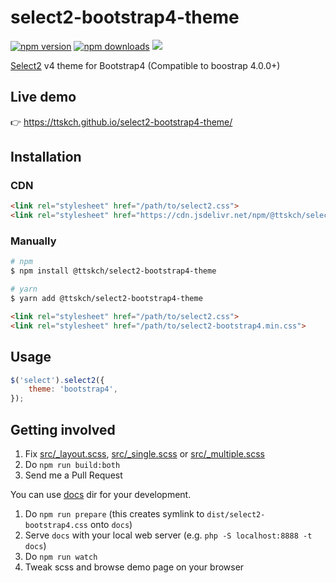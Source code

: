 # select2-bootstrap4-theme

[![npm version](https://img.shields.io/npm/v/@ttskch/select2-bootstrap4-theme.svg?style=flat-square)](https://www.npmjs.com/package/@ttskch/select2-bootstrap4-theme)
[![npm downloads](https://img.shields.io/npm/dm/@ttskch/select2-bootstrap4-theme.svg?style=flat-square)](https://www.npmjs.com/package/@ttskch/select2-bootstrap4-theme)
[![](https://data.jsdelivr.com/v1/package/npm/@ttskch/select2-bootstrap4-theme/badge)](https://www.jsdelivr.com/package/npm/@ttskch/select2-bootstrap4-theme)

[Select2](https://github.com/select2/select2) v4 theme for Bootstrap4 (Compatible to boostrap 4.0.0+)

## Live demo

👉 https://ttskch.github.io/select2-bootstrap4-theme/

## Installation

### CDN

```html
<link rel="stylesheet" href="/path/to/select2.css">
<link rel="stylesheet" href="https://cdn.jsdelivr.net/npm/@ttskch/select2-bootstrap4-theme@x.x.x/dist/select2-bootstrap4.min.css">
```

### Manually

```bash
# npm
$ npm install @ttskch/select2-bootstrap4-theme

# yarn
$ yarn add @ttskch/select2-bootstrap4-theme
```

```html
<link rel="stylesheet" href="/path/to/select2.css">
<link rel="stylesheet" href="/path/to/select2-bootstrap4.min.css">
```

## Usage

```js
$('select').select2({
    theme: 'bootstrap4',
});
```

## Getting involved

1. Fix [src/_layout.scss](src/_layout.scss), [src/_single.scss](src/_single.scss) or [src/_multiple.scss](src/_multiple.scss)
1. Do `npm run build:both`
1. Send me a Pull Request

You can use [docs](docs) dir for your development.

1. Do `npm run prepare` (this creates symlink to `dist/select2-bootstrap4.css` onto `docs`)
1. Serve `docs` with your local web server (e.g. `php -S localhost:8888 -t docs`)
1. Do `npm run watch`
1. Tweak scss and browse demo page on your browser
